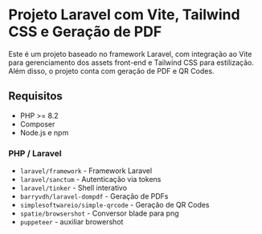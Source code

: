 # Projeto Laravel com Vite, Tailwind CSS e Geração de PDF

Este é um projeto baseado no framework Laravel, com integração ao Vite para gerenciamento dos assets front-end e Tailwind CSS para estilização. Além disso, o projeto conta com geração de PDF e QR Codes.

## Requisitos

-   PHP >= 8.2
-   Composer
-   Node.js e npm

### PHP / Laravel

-   `laravel/framework` - Framework Laravel
-   `laravel/sanctum` - Autenticação via tokens
-   `laravel/tinker` - Shell interativo
-   `barryvdh/laravel-dompdf` - Geração de PDFs
-   `simplesoftwareio/simple-qrcode` - Geração de QR Codes
-   `spatie/browsershot` - Conversor blade para png
-   `puppeteer` - auxiliar browershot
